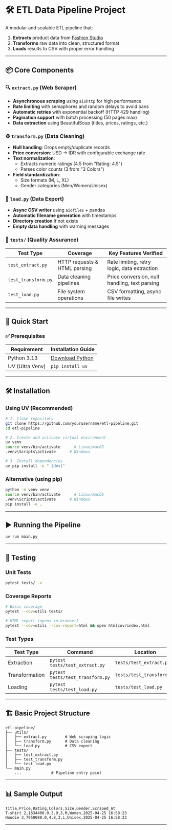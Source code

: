 # 🛠️ ETL Data Pipeline Project

A modular and scalable ETL pipeline that:
1. **Extracts** product data from [Fashion Studio](https://fashion-studio.dicoding.dev/)
2. **Transforms** raw data into clean, structured format
3. **Loads** results to CSV with proper error handling

---

## 📦 Core Components

### 🔍 `extract.py` (Web Scraper)
- **Asynchronous scraping** using `aiohttp` for high performance
- **Rate limiting** with semaphores and random delays to avoid bans
- **Automatic retries** with exponential backoff (HTTP 429 handling)
- **Pagination support** with batch processing (50 pages max)
- **Data extraction** using BeautifulSoup (titles, prices, ratings, etc.)

### ♻️ `transform.py` (Data Cleaning)
- **Null handling**: Drops empty/duplicate records
- **Price conversion**: USD → IDR with configurable exchange rate
- **Text normalization**: 
  - Extracts numeric ratings (4.5 from "Rating: 4.5")
  - Parses color counts (3 from "3 Colors")
- **Field standardization**: 
  - Size formats (M, L, XL)
  - Gender categories (Men/Women/Unisex)

### 💾 `load.py` (Data Export)
- **Async CSV writer** using `aiofiles` + pandas
- **Automatic filename generation** with timestamps
- **Directory creation** if not exists
- **Empty data handling** with warning messages

### 🧪 `tests/` (Quality Assurance)
| Test Type       | Coverage                          | Key Features Verified              |
|-----------------|-----------------------------------|------------------------------------|
| `test_extract.py` | HTTP requests & HTML parsing      | Rate limiting, retry logic, data extraction |
| `test_transform.py` | Data cleaning pipelines           | Price conversion, null handling, text parsing |
| `test_load.py`    | File system operations            | CSV formatting, async file writes |

---

## 🚀 Quick Start

### ✅ Prerequisites

| Requirement       | Installation Guide                     |
|-------------------|----------------------------------------|
| Python 3.13      | [Download Python](https://www.python.org/downloads/) |
| UV (Ultra Venv)   | `pip install uv`                       |

---

## 🛠️ Installation

### Using UV (Recommended)

```bash
# 1. Clone repository
git clone https://github.com/yourusername/etl-pipeline.git
cd etl-pipeline

# 2. Create and activate virtual environment
uv venv 
source venv/bin/activate      # Linux/macOS
.venv\Scripts\activate      # Windows

# 3. Install dependencies
uv pip install -e ".[dev]"
```

### Alternative (using pip)

```bash
python -m venv venv
source venv/bin/activate      # Linux/macOS
.venv\Scripts\activate      # Windows
pip install -e .
```

---

## ▶️ Running the Pipeline

```bash
uv run main.py 
```
---

## 🧪 Testing

### Unit Tests
```bash
pytest tests/ -v
```

### Coverage Reports
```bash
# Basic coverage
pytest --cov=utils tests/

# HTML report (opens in browser)
pytest --cov=utils --cov-report=html && open htmlcov/index.html
```

### Test Types
| Test Type       | Command                      | Location           |
|-----------------|------------------------------|--------------------|
| Extraction      | `pytest tests/test_extract.py` | `tests/test_extract.py` |
| Transformation  | `pytest tests/test_transform.py` | `tests/test_transform.py` |
| Loading         | `pytest tests/test_load.py`  | `tests/test_load.py` |

---

## 🏗️ Basic Project Structure

```
etl-pipeline/
├── utils/
│   ├── extract.py        # Web scraping logic
│   ├── transform.py      # Data cleaning
│   └── load.py           # CSV export
├── tests/
│   ├── test_extract.py
│   ├── test_transform.py
│   └── test_load.py
└── main.py  
    ...             # Pipeline entry point
```

---

## 📊 Sample Output

```csv
Title,Price,Rating,Colors,Size,Gender,Scraped_At
T-shirt 2,1634400.0,3.9,3,M,Women,2025-04-25 16:58:23
Hoodie 3,7950080.0,4.8,3,L,Unisex,2025-04-25 16:58:23
```
---